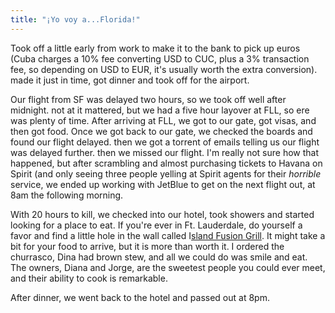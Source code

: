 ```yaml
---
title: "¡Yo voy a...Florida!"
---
```


Took off a little early from work to make it to the bank to pick up euros (Cuba charges a 10% fee converting USD to CUC, plus a 3% transaction fee, so depending on USD to EUR, it's usually worth the extra conversion). made it just in time, got dinner and took off for the airport.

Our flight from SF was delayed two hours, so we took off well after midnight. not at it mattered, but we had a five hour layover at FLL, so ere was plenty of time. After arriving at FLL, we got to our gate, got visas, and then got food. Once we got back to our gate, we checked the boards and found our flight delayed. then we got a torrent of emails telling us our flight was delayed further. then we missed our flight. I'm really not sure how that happened, but after scrambling and almost purchasing tickets to Havana on Spirit (and only seeing three people yelling at Spirit agents for their *horrible* service, we ended up working with JetBlue to get on the next flight out, at 8am the following morning.

With 20 hours to kill, we checked into our hotel, took showers and started looking for a place to eat. If you're ever in Ft. Lauderdale, do yourself a favor and find a little hole in the wall called I[sland Fusion Grill](). It might take a bit for your food to arrive, but it is more than worth it. I ordered the churrasco, Dina had brown stew, and all we could do was smile and eat. The owners, Diana and Jorge, are the sweetest people you could ever meet, and their ability to cook is remarkable.

After dinner, we went back to the hotel and passed out at 8pm.
